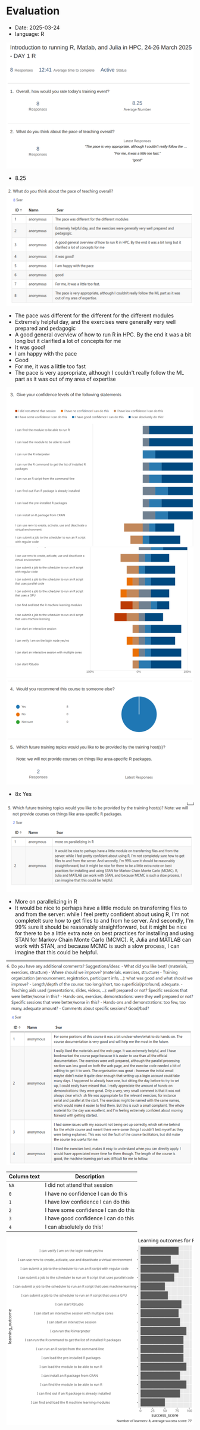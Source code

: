 # Evaluation

- Date: 2025-03-24
- language: R


![Question 1 results](question_1_results.png)

- 8.25

![Question 2 results](question_2_results.png)

- The pace was different for the different for the different modules
- Extremely helpful day, and the exercises were generally
  very well prepared and pedagogic
- A good general overview of how to run R in HPC.
  By the end it was a bit long but it clarified a lot
  of concepts for me
- It was good!
- I am happy with the pace
- Good
- For me, it was a little too fast
- The pace is very appropriate, although I couldn't really
  follow the ML part as it was out of my area of expertise

![Question 3 results](question_3_results_1.png)
![Question 3 results](question_3_results_2.png)
![Question 4 results](question_4_results.png)

- 8x Yes

![Question 5 results](question_5_results.png)

- More on parallelizing in R
- It would be nice to perhaps have a little module on transferring
  files to and from the server: while I feel pretty confident about
  using R, I'm not completelt sure how to get files to and from
  he server. And secondly, I'm 99% sure it should be reasonably
  straightforward, but it might be nice for there to be a little
  extra note on best practices for installing and using STAN
  for Markov Chain Monte Carlo (MCMC). R, Julia and MATLAB can work
  with STAN, and because MCMC is such a slow process, I can
  imagine that this could be helpful.

![Question 6 results](question_6_results.png)

Column text|Description
-----------|----------------------------
`NA`       |I did not attend that session
`0`        |I have no confidence I can do this
`1`        |I have low confidence I can do this
`2`        |I have some confidence I can do this
`3`        |I have good confidence I can do this
`4`        |I can absolutely do this!

![Average learning outcomes per session](average_learning_outcome_per_question.png)
